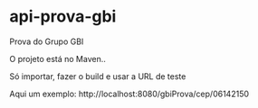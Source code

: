 # api-prova-gbi
Prova do Grupo GBI

O projeto está no Maven..

Só importar, fazer o build e usar a URL de teste

Aqui um exemplo:
http://localhost:8080/gbiProva/cep/06142150


